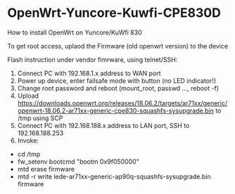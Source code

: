 # OpenWrt-Yuncore-Kuwfi-CPE830D
How to install OpenWrt on Yuncore/KuWfi 830


To get root access, uplaod the Firmware (old openwrt version) to the device


Flash instruction under vendor fimrware, using telnet/SSH:

1. Connect PC with 192.168.1.x address to WAN port
2. Power up device, enter failsafe mode with button (no LED indicator!)
3. Change root password and reboot (mount_root, passwd ..., reboot -f)
4. Upload https://downloads.openwrt.org/releases/18.06.2/targets/ar71xx/generic/openwrt-18.06.2-ar71xx-generic-cpe830-squashfs-sysupgrade.bin to /tmp using SCP
5. Connect PC with 192.168.188.x address to LAN port, SSH to 192.168.188.253
6. Invoke:
- cd /tmp
- fw_setenv bootcmd "bootm 0x9f050000"
- mtd erase firmware
- mtd -r write lede-ar71xx-generic-ap90q-squashfs-sysupgrade.bin firmware
